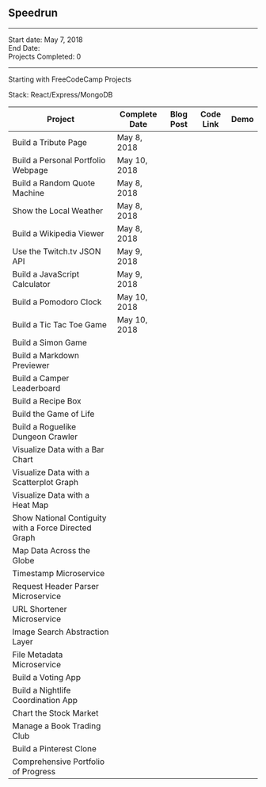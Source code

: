 ## Speedrun

---

Start date: May 7, 2018  
End Date:  
Projects Completed: 0

---

Starting with FreeCodeCamp Projects

Stack: React/Express/MongoDB

| Project                                              | Complete Date | Blog Post | Code Link | Demo |
| ---------------------------------------------------- | ------------- | --------- | --------- | ---- |
| Build a Tribute Page                                 | May 8, 2018   |           |           |      |
| Build a Personal Portfolio Webpage                   | May 10, 2018  |           |           |      |
| Build a Random Quote Machine                         | May 8, 2018   |           |           |      |
| Show the Local Weather                               | May 8, 2018   |           |           |      |
| Build a Wikipedia Viewer                             | May 8, 2018   |           |           |      |
| Use the Twitch.tv JSON API                           | May 9, 2018   |           |           |      |
| Build a JavaScript Calculator                        | May 9, 2018   |           |           |      |
| Build a Pomodoro Clock                               | May 10, 2018  |           |           |      |
| Build a Tic Tac Toe Game                             | May 10, 2018  |           |           |      |
| Build a Simon Game                                   |               |           |           |      |
| Build a Markdown Previewer                           |               |           |           |      |
| Build a Camper Leaderboard                           |               |           |           |      |
| Build a Recipe Box                                   |               |           |           |      |
| Build the Game of Life                               |               |           |           |      |
| Build a Roguelike Dungeon Crawler                    |               |           |           |      |
| Visualize Data with a Bar Chart                      |               |           |           |      |
| Visualize Data with a Scatterplot Graph              |               |           |           |      |
| Visualize Data with a Heat Map                       |               |           |           |      |
| Show National Contiguity with a Force Directed Graph |               |           |           |      |
| Map Data Across the Globe                            |               |           |           |      |
| Timestamp Microservice                               |               |           |           |      |
| Request Header Parser Microservice                   |               |           |           |      |
| URL Shortener Microservice                           |               |           |           |      |
| Image Search Abstraction Layer                       |               |           |           |      |
| File Metadata Microservice                           |               |           |           |      |
| Build a Voting App                                   |               |           |           |      |
| Build a Nightlife Coordination App                   |               |           |           |      |
| Chart the Stock Market                               |               |           |           |      |
| Manage a Book Trading Club                           |               |           |           |      |
| Build a Pinterest Clone                              |               |           |           |      |
| Comprehensive Portfolio of Progress                  |               |           |           |      |
